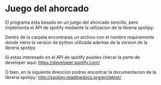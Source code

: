 # Juego del ahorcado
El programa esta basado en un juego del ahorcado sencillo, pero implementa el API de spotify mediante la utilizacion
de la libreria spotipy.

Dentro de la carpeta encontraras un archivo con el nombre requirements donde viene la version de python utilizada ademas
de la version de la libreria spotipy

Si estas interesado en el API de spotify puedes checar la parte de developer aqui: https://developer.spotify.com/

O bien, en la siguiente direccion podras encontrar la documentacion de la libreria spotipy: http://spotipy.readthedocs.org/en/latest/
